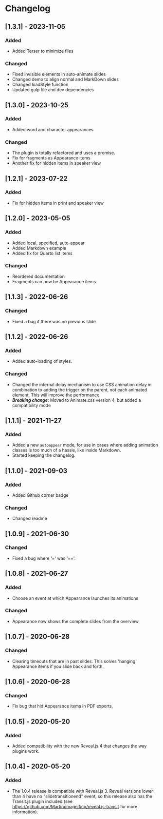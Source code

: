 # Changelog

## [1.3.1] - 2023-11-05
### Added
- Added Terser to minimize files

### Changed
- Fixed invisible elements in auto-animate slides
- Changed demo to align normal and MarkDown slides
- Changed loadStyle function
- Updated gulp file and dev dependencies


## [1.3.0] - 2023-10-25
### Added
- Added word and character appearances

### Changed
- The plugin is totally refactored and uses a promise.
- Fix for fragments as Appearance items
- Another fix for hidden items in speaker view


## [1.2.1] - 2023-07-22
### Added
- Fix for hidden items in print and speaker view


## [1.2.0] - 2023-05-05
### Added
- Added local, specified, auto-appear
- Added Markdown example
- Added fix for Quarto list items

### Changed
- Reordered documentation
- Fragments can now be Appearance items


## [1.1.3] - 2022-06-26
### Changed
- Fixed a bug if there was no previous slide


## [1.1.2] - 2022-06-26
### Added
- Added auto-loading of styles.

### Changed
- Changed the internal delay mechanism to use CSS animation delay in combination to adding the trigger on the parent, not each animated element. This will improve the performance.
- ***Breaking change***: Moved to Animate.css version 4, but added a compatibility mode

## [1.1.1] - 2021-11-27
### Added
- Added a new `autoappear` mode, for use in cases where adding animation classes is too much of a hassle, like inside Markdown.
- Started keeping the changelog.



## [1.1.0] - 2021-09-03
### Added
- Added Github corner badge

### Changed
- Changed readme



## [1.0.9] - 2021-06-30
### Changed
- Fixed a bug where '=' was '=='.



## [1.0.8] - 2021-06-27
### Added
- Choose an event at which Appearance launches its animations

### Changed
- Appearance now shows the complete slides from the overview



## [1.0.7] - 2020-06-28
### Changed
- Clearing timeouts that are in past slides. This solves 'hanging' Appearance items if you slide back and forth.



## [1.0.6] - 2020-06-28
### Changed
- Fix bug that hid Appearance items in PDF exports.



## [1.0.5] - 2020-05-20
### Added
- Added compatibility with the new Reveal.js 4 that changes the way plugins work.



## [1.0.4] - 2020-05-20
### Added
- The 1.0.4 release is compatible with Reveal.js 3. Reveal versions lower than 4 have no "slidetransitionend" event, so this release also has the Transit.js plugin included (see https://github.com/Martinomagnifico/reveal.js-transit for more information).
